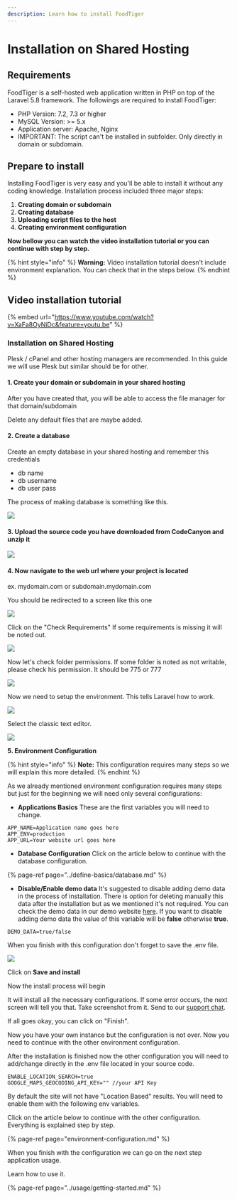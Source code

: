 ```yaml
---
description: Learn how to install FoodTiger
---
```


# Installation on Shared Hosting

## Requirements

FoodTiger is a self-hosted web application written in PHP on top of the Laravel 5.8 framework. The followings are required to install FoodTiger:

* PHP Version: 7.2, 7.3 or higher
* MySQL Version: &gt;= 5.x
* Application server: Apache, Nginx
* IMPORTANT: The script can't be installed in subfolder. Only directly in domain or subdomain.

## Prepare to install

Installing FoodTiger is very easy and you'll be able to install it without any coding knowledge. Installation process included three major steps:

1. **Creating domain or subdomain**
2. **Creating database**
3. **Uploading script files to the host**
4. **Creating environment configuration**

**Now bellow you can watch the video installation tutorial or you can continue with step by step.**

{% hint style="info" %}
**Warning:** Video installation tutorial doesn't include environment explanation. You can check that in the steps below.
{% endhint %}

## Video installation tutorial

{% embed url="https://www.youtube.com/watch?v=XaFa8OyNiDc&feature=youtu.be" %}



### Installation on Shared Hosting

Plesk / cPanel and other hosting managers are recommended. In this guide we will use Plesk but similar should be for other. 

#### 1. Create your domain or subdomain in your shared hosting

After you have created that, you will be able to access the file manager for that domain/subdomain

Delete any default files that are maybe added.

#### 2. Create a database

Create an empty database in your shared hosting and remember this credentials

* db name
* db username
* db user pass

The process of making database is something like this.

![](../.gitbook/assets/dbadd.png)



#### 3.  Upload the source code you have downloaded from CodeCanyon and unzip it

![](../.gitbook/assets/extract.png)

#### 4. Now navigate to the web url where your project is located

ex. mydomain.com or subdomain.mydomain.com

You should be redirected to a screen like this one

![](../.gitbook/assets/foodtiger-installer.png)

Click on the "Check Requirements" If some requirements is missing it will be noted out.

![](../.gitbook/assets/system.png)

Now let's check folder permissions. If some folder is noted as not writable, please check his permission. It should be 775 or 777

![](../.gitbook/assets/permissions.png)

Now we need to setup the environment. This tells Laravel how to work.

![](../.gitbook/assets/classic.png)

Select the classic text editor.

![](../.gitbook/assets/save_env%20%281%29.png)

**5. Environment Configuration**

{% hint style="info" %}
**Note:** This configuration requires many steps so we will explain this more detailed.
{% endhint %}

As we already mentioned environment configuration requires many steps but just for the beginning we will need only several configurations:

* **Applications Basics** These are the first variables you will need to change.

```text
APP_NAME=Application name goes here
APP_ENV=production
APP_URL=Your website url goes here
```

* **Database Configuration** Click on the article below to continue with the database configuration.

{% page-ref page="../define-basics/database.md" %}

* **Disable/Enable demo data** It's suggested to disable adding demo data in the process of installation. There is option for deleting  manually this data after the installation but as we mentioned it's not required. You can check the demo data in our demo website [here](https://foodtiger.site/).   If you want to disable adding demo data the value of this variable will be **false** otherwise **true**.

```text
DEMO_DATA=true/false
```

When you finish with this configuration don't forget to save the .env file.

![](../.gitbook/assets/save_env.png)

Click on **Save and install**

Now the install process will begin

It will install all the necessary configurations. If some error occurs, the next screen will tell you that. Take screenshot from it. Send to our [support chat](https://help.mobidonia.com/#foodtiger).

If all goes okay, you can click on "Finish".

Now you have your own instance but the configuration is not over. Now you need to continue with the other environment configuration. 

After the installation is finished now the other configuration you will need to add/change directly in the .env file located in your source code.

```text
ENABLE_LOCATION_SEARCH=true
GOOGLE_MAPS_GEOCODING_API_KEY="" //your API Key
```

By default the site will not have "Location Based" results. You will need to enable them with the following env variables.   
  
Click on the article below to continue with the other configuration. Everything is explained step by step.

{% page-ref page="environment-configuration.md" %}

When you finish with the configuration we can go on the next step application usage.

Learn how to use it. 

{% page-ref page="../usage/getting-started.md" %}



